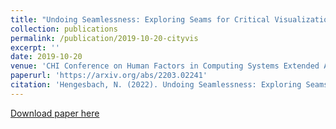 ```yaml
---
title: "Undoing Seamlessness: Exploring Seams for Critical Visualization."
collection: publications
permalink: /publication/2019-10-20-cityvis
excerpt: ''
date: 2019-10-20
venue: 'CHI Conference on Human Factors in Computing Systems Extended Abstracts'
paperurl: 'https://arxiv.org/abs/2203.02241'
citation: 'Hengesbach, N. (2022). Undoing Seamlessness: Exploring Seams for Critical Visualization. CHI Conference on Human Factors in Computing Systems Extended Abstracts, 2022, New Orleans, LA, USA. https://doi.org/10.1145/3491101.3519703.'
---
```


[Download paper here](https://arxiv.org/abs/2203.02241)
